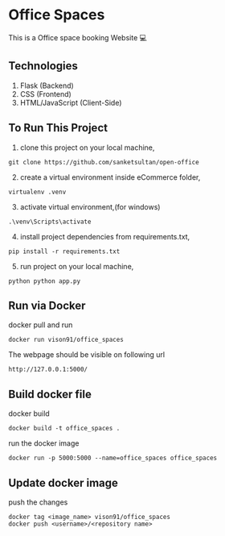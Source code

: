 # Office Spaces
This is a Office space booking Website :computer:


## Technologies
1. Flask (Backend)
2. CSS (Frontend)
3. HTML/JavaScript (Client-Side)


## To Run This Project

1. clone this project on your local machine,
```
git clone https://github.com/sanketsultan/open-office
```
2. create a virtual environment inside eCommerce folder,
```
virtualenv .venv
```
3. activate virtual environment,(for windows)
```
.\venv\Scripts\activate 
```
4. install project dependencies from requirements.txt,
```
pip install -r requirements.txt
```
5. run project on your local machine,
```
python python app.py
```

## Run via Docker

docker pull and run
```
docker run vison91/office_spaces
```
The webpage should be visible on following url
```
http://127.0.0.1:5000/
```

## Build docker file
docker build
```
docker build -t office_spaces .
```
run the docker image
```
docker run -p 5000:5000 --name=office_spaces office_spaces
```
## Update docker image
push the changes
```
docker tag <image_name> vison91/office_spaces
docker push <username>/<repository name>
```
